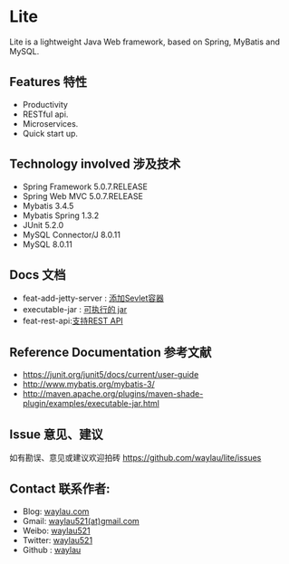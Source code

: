 # Lite

Lite is a lightweight Java Web framework, based on Spring, MyBatis and MySQL.

## Features 特性

* Productivity
* RESTful api.
* Microservices.
* Quick start up.

## Technology involved 涉及技术

* Spring Framework 5.0.7.RELEASE
* Spring Web MVC 5.0.7.RELEASE
* Mybatis 3.4.5
* Mybatis Spring 1.3.2
* JUnit 5.2.0
* MySQL Connector/J 8.0.11
* MySQL 8.0.11

## Docs 文档

* feat-add-jetty-server : [添加Sevlet容器](docs/feat-add-jetty-server.md)
* executable-jar : [可执行的 jar](docs/executable-jar.md)
* feat-rest-api:[支持REST API](docs/feat-rest-api.md)

## Reference Documentation 参考文献

* https://junit.org/junit5/docs/current/user-guide
* http://www.mybatis.org/mybatis-3/
* http://maven.apache.org/plugins/maven-shade-plugin/examples/executable-jar.html

## Issue 意见、建议

如有勘误、意见或建议欢迎拍砖 <https://github.com/waylau/lite/issues>

## Contact 联系作者:

* Blog: [waylau.com](https://waylau.com)
* Gmail: [waylau521(at)gmail.com](mailto:waylau521@gmail.com)
* Weibo: [waylau521](http://weibo.com/waylau521)
* Twitter: [waylau521](https://twitter.com/waylau521)
* Github : [waylau](https://github.com/waylau)